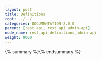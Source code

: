 ```yaml
---
layout: post
title: Definitions
root: ../../
categories: DOCUMENTATION-2.0.0
parent: [rest_api, rest_api_admin-api]
node_name: rest_api_definitions_admin-api
weight: 9000
---
```


{% summary %}{% endsummary %}

